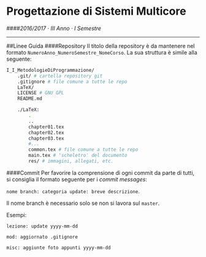 # Progettazione di Sistemi Multicore
####*2016/2017 · III Anno · I Semestre*

----
##Linee Guida
####Repository
Il titolo della repository è da mantenere nel formato `NumeroAnno_NumeroSemestre_NomeCorso`. La sua struttura è simile alla seguente:

```bash
I_I_MetodologieDiProgrammazione/
	.git/ # cartella repository git
	.gitignore # file comune a tutte le repo
	LaTeX/
	LICENSE # GNU GPL
	README.md

	./LaTeX:
		.
		..
		chapter01.tex
		chapter02.tex
		chapter03.tex
		#...
		common.tex # file comune a tutte le repo
		main.tex # 'scheletro' del documento
		res/ # immagini, allegati, etc.
```

####Commit
Per favorire la comprensione di ogni commit da parte di tutti, si consiglia il formato seguente per i *commit messages*:

`nome branch: categoria update: breve descrizione`.

Il nome branch è necessario solo se non si lavora sul `master`.

Esempi:

`lezione: update yyyy-mm-dd`

`mod: aggiornato .gitignore`

`misc: aggiunte foto appunti yyyy-mm-dd`
